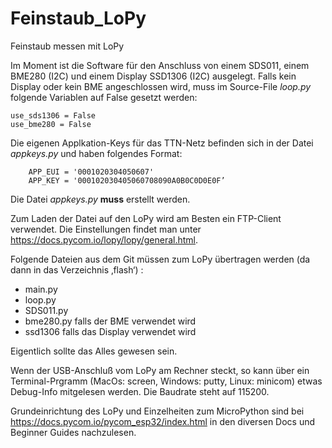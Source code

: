 # Feinstaub_LoPy
Feinstaub messen mit LoPy

Im Moment ist die Software für den Anschluss von einem SDS011, einem BME280 (I2C) und einem Display SSD1306 (I2C) ausgelegt.
Falls kein Display oder kein BME angeschlossen wird, muss im Source-File *loop.py* folgende Variablen auf False gesetzt werden:
```
use_sds1306 = False
use_bme280 = False
```

Die eigenen Applkation-Keys für das TTN-Netz befinden sich in der Datei *appkeys.py* und haben folgendes Format:
```
    APP_EUI = '0001020304050607'
    APP_KEY = '000102030405060708090A0B0C0D0E0F’
```
Die Datei *appkeys.py* **muss** erstellt werden.

Zum Laden der Datei auf den LoPy wird am Besten ein FTP-Client verwendet. Die Einstellungen findet man unter https://docs.pycom.io/lopy/lopy/general.html.

Folgende Dateien aus dem Git müssen zum LoPy übertragen werden (da dann in das Verzeichnis ‚flash‘) :
* main.py
* loop.py
* SDS011.py   
* bme280.py	  falls der BME verwendet wird
* ssd1306	  falls das Display verwendet wird

Eigentlich sollte das Alles gewesen sein.

Wenn der USB-Anschluß vom LoPy am Rechner steckt, so kann über ein Terminal-Prgramm (MacOs: screen, Windows: putty, Linux: minicom) etwas Debug-Info
mitgelesen werden. Die Baudrate steht auf 115200.

Grundeinrichtung des LoPy und Einzelheiten zum MicroPython sind bei https://docs.pycom.io/pycom_esp32/index.html in den diversen Docs und Beginner Guides nachzulesen.

	
